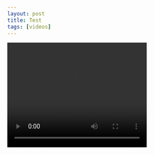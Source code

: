 ```yaml
---
layout: post
title: Test
tags: [videos]
---
```


<video width="320" height="240" controls autoplay>
  <source src="/videos/test/eat-too-many-buns.mp4" type="video/mp4">
</video>